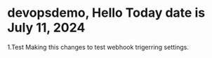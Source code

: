 # devopsdemo, Hello Today date is July 11, 2024
1.Test Making this changes to test webhook trigerring settings.
